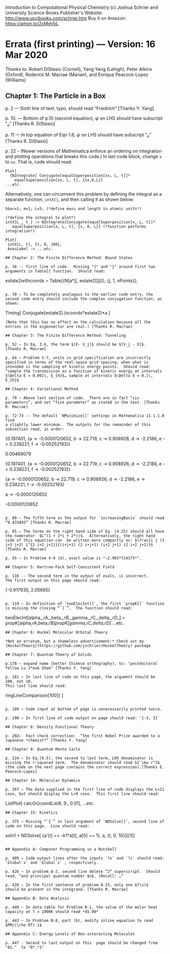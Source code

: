 Introduction to Computational Physical Chemistry
(c) Joshua Schrier and University Science Books
Publisher's Website: http://www.uscibooks.com/schrier.htm
Buy it on Amazon: https://amzn.to/2xMeVbL

# Errata (first printing) — Version: 16 Mar 2020

*Thanks to:*  Robert DiStasio (Cornell), Yang Yang (Lehigh), Peter Atkins (Oxford), Roderick M. Macrae (Marian), and Enrique Peacock-Lopez (Williams) 


## Chapter 1: The Particle in a Box

p. 2 — Sixth line of text, typo, should read “Fr*i*edrich” [Thanks Y. Yang]

p. 10. — Bottom of p.10 (second equation), $\psi$ on LHS should have subscript “$_n$” [Thanks R. DiStasio]

p. 11 — In top equation of Eqn 1.6, $\psi$ on LHS should have subscript “$_n$” [Thanks R. DiStasio]

p. 22 - (Newer versions of Mathematica enforce an ordering on integration and
plotting operations that breaks this code.)  In last code block, 
change `x` to ``xx``.  That is, code should read:

```
Plot[
  {NIntegrate[ Conjugate[equalSuperposition[xx, L, t]]*
    equalSuperposition[xx, L, t], {xx,0,L}]
...etc.
```

Alternatively, one can circumvent this problem by defining the
integral as a separate function, `intX[]`, and then calling it as shown
below:

```
hbar=1; m=1; L=5; (*define mass and length in atomic units*)

(*define the integral to plot*)
intX[L_, t_] := NIntegrate[Conjugate[equalSuperposition[x, L, t]]*
   equalSuperposition[x, L, t], {x, 0, L}] (*function performs integration*)

Plot[
 intX[L, t], {t, 0, 100},
 AxesLabel -> ...etc.

## Chapter 2: The Finite Difference Method: Bound States

p. 38 -- first line of code.  Missing "{" and "}" around first two
arguments in Table[] function.  Should read:
```
estate2withcoords = Table[{N[a*j], estate2[[j]]}, {j, 1, nPoints}];
```

p. 39 — To be completely analogous to the earlier code entry, the second code entry should include the complex conjugation function, as shown:
```
 Timing[ Conjugate[estate2].(xcoords*estate2)*a ]
```
(Note that this has no effect on the calculation because all the entries in the eigenvector are real.) [Thanks R. Macrae]

## Chapter 3: The Finite Difference Method: Tunneling

p. 52 — In Eq. 3.6, the term $[E- V_j]$ should be $[V_j - E]$.  [Thanks R. Macrae]

p. 64 — Problem 3-7, units in grid specification are incorrectly specified in terms of the real-space grid spacing, when what is intended is the sampling of kinetic energy points.  Should read:
“sample the transmission as a function of kinetic energy at intervals $\Delta E = 0.001\, E_{h}$… sample at intervals $\Delta E = 0.1\, E_{h}$  

## Chapter 4: Variational Method

p. 70 — Above last section of code.  There are in fact “six parameters”, and not “five parameter” as stated in the text. [Thanks R. Macrae]

p. 72-73 -- The default `NMinimize[]` settings in Mathematica 11.1.1.0 find
a slightly lower minimum.  The outputs for the remainder of this 
subsection read, in order:
```
{0.197401, {a -> -0.0000120652, b -> 22.719, c -> 0.908926, 
  d -> -2.2186, e -> 0.238221, f -> -0.00252193}}

0.00469079

{0.197401, {a -> -0.0000120652, b -> 22.719, c -> 0.908926, 
  d -> -2.2186, e -> 0.238221, f -> -0.00252193}}

{a -> -0.0000120652, b -> 22.719, c -> 0.908926, d -> -2.2186, 
 e -> 0.238221, f -> -0.00252193}

a -> -0.0000120652

-0.0000120652
```

p. 80 — The fifth term in the output for `increasingBasis` should read “0.433845” [Thanks R. Macrae]

p. 85 — The terms on the right hand side of Eq. (4.25) should all have the numerator  $L^(1 + 2*i + 2*j)$.  Alternatively, the right hand side of this equation can  be written more compactly as: $\frac{i j (3 i+3 j+2) L^{2 i+2 j+1}}{(i+j+1) (2 i+j+1) (i+2 j+1) (2 i+2 j+1)}$ [Thanks R. Macrae]

p. 95 — In Problem 4-9 (d), exact value is "−2.903*724375*". 

## Chapter 5: Hartree-Fock Self-Consistent Field

p. 110 -- The second term in the output of evals, is incorrect.  
The first output on this page should read: 
```
{-0.917935, 2.05685}
```

p. 119 — In definition of `twoElecInt[]`, the first `propK[]` function is missing the closing “`]`”.  The function should read:
```
twoElecInt[alpha_,rA_,beta_,rB_,gamma_,rC_,delta_,rD_]:=   
  propK[alpha,rA,beta,rB]*propK[gamma,rC,delta,rD]*
  ...etc.
```
## Chapter 6: Huckel Molecular Orbital Theory

*Not an erratum, but a shameless advertisement:* Check out my [HuckelTheory](https://github.com/jschrier/HuckelTheory) package

## Chapter 7: Quantum Theory of Solids

p.178 — expand name (better Chinese orthography), to: "postdoctoral fellow Lu J*eu& Sham" [Thanks Y. Yang]

p. 181 — In last line of code on this page, the argument should be 100, not 10.  
This last line should read:
```
ringLineComparison[100]} ]
```

p. 189 — Code input at bottom of page is unnecessarily printed twice.

p. 190 — In first line of code output on page should read: `{-3, 3}`

## Chapter 8: Density Functional Theory

p. 202—  Fact check correction:  ”the first Nobel Prize awarded to a Japanese *chemist*” [Thanks Y. Yang]

## Chapter 9: Quantum Monte Carlo

p. 224 — In Eq.(9.5), the second to last term, LHS denominator is missing the r-squared term.  The denominator should read $2 \mu r^2$ (the code on the next page contains the correct expression).[Thanks E. Peacock-Lopez]

## Chapter 14: Molecular Dynamics

p. 367 — The data supplied in the first line of code displays the L=11 case, but should display the L=9 case.  This first line should read:
```
ListPlot[ calcGr[coordList9, 9., 0.01], …etc.
```
## Chapter 15: Kinetics

p. 375 — Missing “`{`“ in last argument of `NDSolve[]`, second line of code on this page.  Line should read:
```
soln1 = NDSolve[ {a'[t] == -k1*a[t], a[0] == 1}, a, {t, 0, 10}][[1]]  
```

## Appendix A: Computer Programming in a Nutshell

p. 409 — Code output lines after the inputs `?x` and `?z` should read: `Global`x` and `Global`z` , respectively. 

p. 426 — In problem A-2, second line delete “2” superscript.  Should read, “and principal quantum number $n$. (Recall: …”

p. 428 — In the first sentence of problem A-15, only one $f(x)$  should be present in the integrand. [Thanks R. Macrae]

## Appendix B: Data Analysis

p. 440 — In data table for Problem B-1, the value of the molar heat capacity at T = 1000K should read *45.98* 

p. 443 — In Problem B-8, part (b), modify inline equation to read $PM/(\rho RT)-1$

## Appendix C: Energy Levels of Non-interacting Molecules

p. 447 - Second to last output on this  page should be changed from "01."  to "0*.*1"

